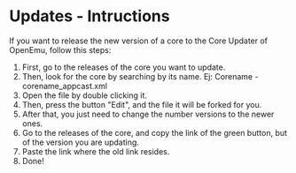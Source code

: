 Updates - Intructions
======
If you want to release the new version of a core to the Core Updater of OpenEmu, follow this steps:

1. First, go to the releases of the core you want to update.
2. Then, look for the core by searching by its name. Ej: Corename - corename_appcast.xml
3. Open the file by double clicking it.
4. Then, press the button "Edit", and the file it will be forked for you.
5. After that, you just need to change the number versions to the newer ones.
6. Go to the releases of the core, and copy the link of the green button, but of the version you are updating.
7. Paste the link where the old link resides.
8. Done!
